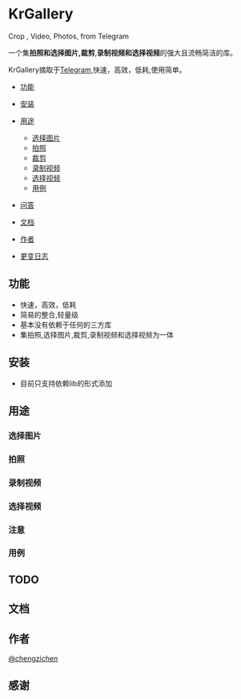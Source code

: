 # KrGallery

Crop , Video, Photos, from Telegram  

一个集**拍照和选择图片,裁剪**,**录制视频和选择视频**的强大且流畅简洁的库。

KrGallery摘取于[Telegram](https://github.com/DrKLO/Telegram "https://github.com/DrKLO/Telegram"),快速，高效，低耗,使用简单。

- [功能](#功能)
- [安装](#安装)
- [用途](#用途)
    - [选择图片](#选择图片)
    - [拍照](#拍照)
    - [裁剪](#裁剪)
    - [录制视频](#录制视频)
    - [选择视频](#选择视频)
    - [用例](#用例)
   
- [问答](#问答)
- [文档](#文档)
- [作者](#作者)
- [更变日志]()

## 功能

* 快速，高效，低耗
* 简易的整合,轻量级
* 基本没有依赖于任何的三方库
* 集拍照,选择图片,裁剪,录制视频和选择视频为一体

## 安装

* 目前只支持依赖lib的形式添加


## 用途



### 选择图片

### 拍照

### 录制视频

### 选择视频

### 注意

### 用例



## TODO


## 文档


## 作者

[@chengzichen](https://github.com/chengzichen)

## 感谢 


